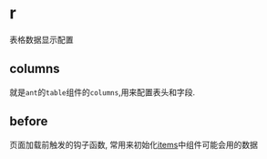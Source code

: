 # r
表格数据显示配置

## columns
就是`ant`的`table`组件的`columns`,用来配置表头和字段.


## before
页面加载前触发的钩子函数, 常用来初始化[items](./items.md)中组件可能会用的数据